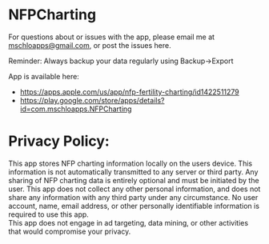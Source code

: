 # NFPCharting

For questions about or issues with the app, please email me at mschloapps@gmail.com, or post the issues here.

Reminder: Always backup your data regularly using Backup->Export

App is available here:
- https://apps.apple.com/us/app/nfp-fertility-charting/id1422511279
- https://play.google.com/store/apps/details?id=com.mschloapps.NFPCharting

# Privacy Policy:
This app stores NFP charting information locally on the users device. This information is not automatically transmitted to any server or third party.  Any sharing of NFP charting data is entirely optional and must be initiated by the user. This app does not collect any other personal information, and does not share any information with any third party under any circumstance. 
No user account, name, email address, or other personally identifiable information is required to use this app.   
This app does not engage in ad targeting, data mining, or other activities that would compromise your privacy.
